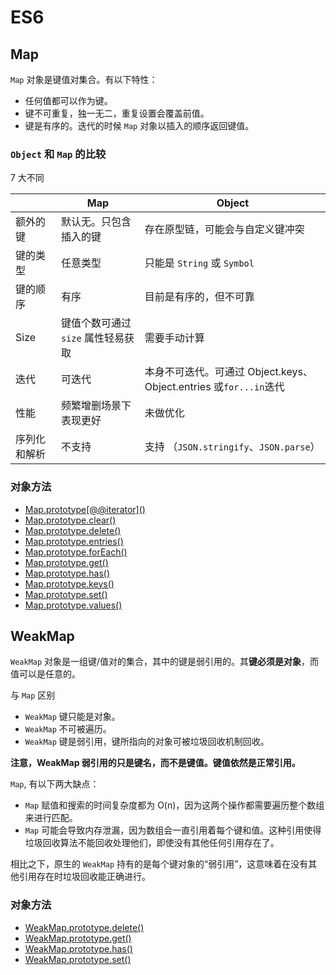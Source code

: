 # ES6

## Map

`Map` 对象是键值对集合。有以下特性：

-   任何值都可以作为键。
-   键不可重复，独一无二，重复设置会覆盖前值。
-   键是有序的。迭代的时候 `Map` 对象以插入的顺序返回键值。

### `Object` 和 `Map` 的比较

7 大不同

|              | Map                                | Object                                                            |
| ------------ | ---------------------------------- | ----------------------------------------------------------------- |
| 额外的键     | 默认无。只包含插入的键             | 存在原型链，可能会与自定义键冲突                                  |
| 键的类型     | 任意类型                           | 只能是 `String` 或 `Symbol`                                       |
| 键的顺序     | 有序                               | 目前是有序的，但不可靠                                            |
| Size         | 键值个数可通过 `size` 属性轻易获取 | 需要手动计算                                                      |
| 迭代         | 可迭代                             | 本身不可迭代。可通过 Object.keys、Object.entries 或`for...in`迭代 |
| 性能         | 频繁增删场景下表现更好             | 未做优化                                                          |
| 序列化和解析 | 不支持                             | 支持 （`JSON.stringify`、`JSON.parse`）                           |

### 对象方法

-   [Map.prototype\[@@iterator\]()](https://developer.mozilla.org/zh-CN/docs/Web/JavaScript/Reference/Global_Objects/Map/@@iterator)
-   [Map.prototype.clear()](https://developer.mozilla.org/zh-CN/docs/Web/JavaScript/Reference/Global_Objects/Map/clear)
-   [Map.prototype.delete()](https://developer.mozilla.org/zh-CN/docs/Web/JavaScript/Reference/Global_Objects/Map/delete)
-   [Map.prototype.entries()](https://developer.mozilla.org/zh-CN/docs/Web/JavaScript/Reference/Global_Objects/Map/entries)
-   [Map.prototype.forEach()](https://developer.mozilla.org/zh-CN/docs/Web/JavaScript/Reference/Global_Objects/Map/forEach)
-   [Map.prototype.get()](https://developer.mozilla.org/zh-CN/docs/Web/JavaScript/Reference/Global_Objects/Map/get)
-   [Map.prototype.has()](https://developer.mozilla.org/zh-CN/docs/Web/JavaScript/Reference/Global_Objects/Map/has)
-   [Map.prototype.keys()](https://developer.mozilla.org/zh-CN/docs/Web/JavaScript/Reference/Global_Objects/Map/keys)
-   [Map.prototype.set()](https://developer.mozilla.org/zh-CN/docs/Web/JavaScript/Reference/Global_Objects/Map/set)
-   [Map.prototype.values()](https://developer.mozilla.org/zh-CN/docs/Web/JavaScript/Reference/Global_Objects/Map/values)

## WeakMap

`WeakMap` 对象是一组键/值对的集合，其中的键是弱引用的。其**键必须是对象**，而值可以是任意的。

与 `Map` 区别
- `WeakMap` 键只能是对象。
- `WeakMap` 不可被遍历。
- `WeakMap` 键是弱引用，键所指向的对象可被垃圾回收机制回收。

**注意，WeakMap 弱引用的只是键名，而不是键值。键值依然是正常引用。**

`Map`, 有以下两大缺点：

-   `Map` 赋值和搜索的时间复杂度都为 O(n)，因为这两个操作都需要遍历整个数组来进行匹配。
-   `Map` 可能会导致内存泄漏，因为数组会一直引用着每个键和值。这种引用使得垃圾回收算法不能回收处理他们，即使没有其他任何引用存在了。

相比之下，原生的 `WeakMap` 持有的是每个键对象的“弱引用”，这意味着在没有其他引用存在时垃圾回收能正确进行。


### 对象方法

- [WeakMap.prototype.delete()](https://developer.mozilla.org/zh-CN/docs/Web/JavaScript/Reference/Global_Objects/WeakMap/delete)
- [WeakMap.prototype.get()](https://developer.mozilla.org/zh-CN/docs/Web/JavaScript/Reference/Global_Objects/Map/get)
- [WeakMap.prototype.has()](https://developer.mozilla.org/zh-CN/docs/Web/JavaScript/Reference/Global_Objects/Map/has)
- [WeakMap.prototype.set()](https://developer.mozilla.org/zh-CN/docs/Web/JavaScript/Reference/Global_Objects/Map/set)
